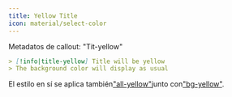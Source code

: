 ```yaml
---
title: Yellow Title
icon: material/select-color
---
```


Metadatos de callout: "Tit-yellow"

```md
> [!info|title-yellow] Title will be yellow
> The background color will display as usual
```

El estilo en sí se aplica también["all-yellow"](。/combined-styling/page-9.md)junto con["bg-yellow"](。/bg-styling/page-9.md).